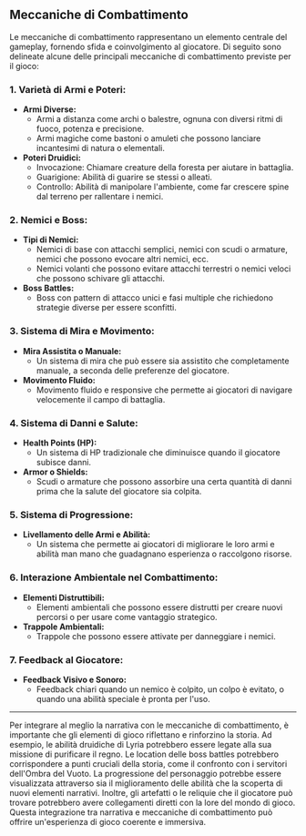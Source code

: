## Meccaniche di Combattimento

Le meccaniche di combattimento rappresentano un elemento centrale del gameplay, fornendo sfida e coinvolgimento al giocatore. Di seguito sono delineate alcune delle principali meccaniche di combattimento previste per il gioco:

### 1. **Varietà di Armi e Poteri:**

- **Armi Diverse:** 
   - Armi a distanza come archi o balestre, ognuna con diversi ritmi di fuoco, potenza e precisione.
   - Armi magiche come bastoni o amuleti che possono lanciare incantesimi di natura o elementali.
- **Poteri Druidici:**
   - Invocazione: Chiamare creature della foresta per aiutare in battaglia.
   - Guarigione: Abilità di guarire se stessi o alleati.
   - Controllo: Abilità di manipolare l'ambiente, come far crescere spine dal terreno per rallentare i nemici.

### 2. **Nemici e Boss:**

- **Tipi di Nemici:** 
   - Nemici di base con attacchi semplici, nemici con scudi o armature, nemici che possono evocare altri nemici, ecc.
   - Nemici volanti che possono evitare attacchi terrestri o nemici veloci che possono schivare gli attacchi.
- **Boss Battles:**
   - Boss con pattern di attacco unici e fasi multiple che richiedono strategie diverse per essere sconfitti.

### 3. **Sistema di Mira e Movimento:**

- **Mira Assistita o Manuale:** 
   - Un sistema di mira che può essere sia assistito che completamente manuale, a seconda delle preferenze del giocatore.
- **Movimento Fluido:**
   - Movimento fluido e responsive che permette ai giocatori di navigare velocemente il campo di battaglia.

### 4. **Sistema di Danni e Salute:**

- **Health Points (HP):**
   - Un sistema di HP tradizionale che diminuisce quando il giocatore subisce danni.
- **Armor o Shields:**
   - Scudi o armature che possono assorbire una certa quantità di danni prima che la salute del giocatore sia colpita.

### 5. **Sistema di Progressione:**

- **Livellamento delle Armi e Abilità:**
   - Un sistema che permette ai giocatori di migliorare le loro armi e abilità man mano che guadagnano esperienza o raccolgono risorse.

### 6. **Interazione Ambientale nel Combattimento:**

- **Elementi Distruttibili:**
   - Elementi ambientali che possono essere distrutti per creare nuovi percorsi o per usare come vantaggio strategico.
- **Trappole Ambientali:**
   - Trappole che possono essere attivate per danneggiare i nemici.

### 7. **Feedback al Giocatore:**

- **Feedback Visivo e Sonoro:**
   - Feedback chiari quando un nemico è colpito, un colpo è evitato, o quando una abilità speciale è pronta per l'uso.

---

Per integrare al meglio la narrativa con le meccaniche di combattimento, è importante che gli elementi di gioco riflettano e rinforzino la storia. Ad esempio, le abilità druidiche di Lyria potrebbero essere legate alla sua missione di purificare il regno. Le location delle boss battles potrebbero corrispondere a punti cruciali della storia, come il confronto con i servitori dell'Ombra del Vuoto. La progressione del personaggio potrebbe essere visualizzata attraverso sia il miglioramento delle abilità che la scoperta di nuovi elementi narrativi. Inoltre, gli artefatti o le reliquie che il giocatore può trovare potrebbero avere collegamenti diretti con la lore del mondo di gioco. Questa integrazione tra narrativa e meccaniche di combattimento può offrire un'esperienza di gioco coerente e immersiva.
